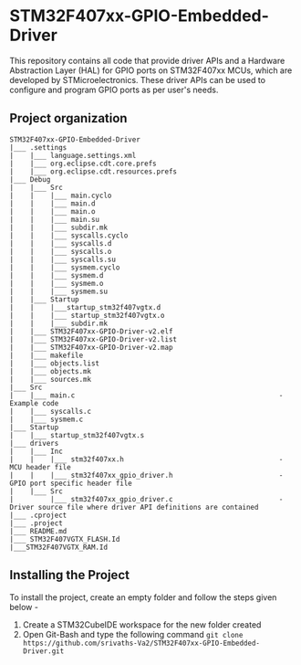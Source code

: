 # STM32F407xx-GPIO-Embedded-Driver
This repository contains all code that provide driver APIs and a Hardware Abstraction Layer (HAL) for GPIO ports on STM32F407xx MCUs, which are developed by STMicroelectronics. These driver APIs can be used to configure and program GPIO ports as per user's needs.

## Project organization
```
STM32F407xx-GPIO-Embedded-Driver
|___ .settings
|    |___ language.settings.xml
|    |___ org.eclipse.cdt.core.prefs
|    |___ org.eclipse.cdt.resources.prefs
|___ Debug
|    |___ Src
|    |    |___ main.cyclo
|    |    |___ main.d
|    |    |___ main.o
|    |    |___ main.su
|    |    |___ subdir.mk
|    |    |___ syscalls.cyclo
|    |    |___ syscalls.d
|    |    |___ syscalls.o
|    |    |___ syscalls.su
|    |    |___ sysmem.cyclo
|    |    |___ sysmem.d
|    |    |___ sysmem.o
|    |    |___ sysmem.su
|    |___ Startup
|    |    |___startup_stm32f407vgtx.d
|    |    |___ startup_stm32f407vgtx.o
|    |    |___ subdir.mk
|    |___ STM32F407xx-GPIO-Driver-v2.elf
|    |___ STM32F407xx-GPIO-Driver-v2.list
|    |___ STM32F407xx-GPIO-Driver-v2.map
|    |___ makefile
|    |___ objects.list
|    |___ objects.mk
|    |___ sources.mk
|___ Src
|    |___ main.c                                                  - Example code
|    |___ syscalls.c
|    |___ sysmem.c
|___ Startup
|    |___ startup_stm32f407vgtx.s
|___ drivers
|    |___ Inc
|    |    |___ stm32f407xx.h                                      - MCU header file
|    |    |___ stm32f407xx_gpio_driver.h                          - GPIO port specific header file
|    |___ Src
|         |___ stm32f407xx_gpio_driver.c                          - Driver source file where driver API definitions are contained
|___ .cproject
|___ .project
|___ README.md
|___ STM32F407VGTX_FLASH.Id
|___STM32F407VGTX_RAM.Id
```

## Installing the Project
To install the project, create an empty folder and follow the steps given below - 
1. Create a STM32CubeIDE workspace for the new folder created
2. Open Git-Bash and type the following command
   `git clone https://github.com/srivaths-Va2/STM32F407xx-GPIO-Embedded-Driver.git`
   



